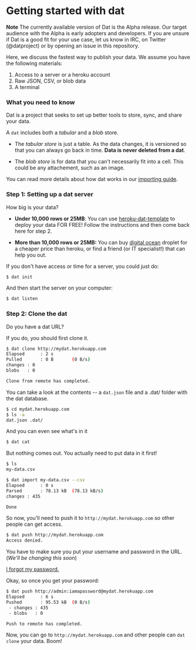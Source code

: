 # Getting started with dat

**Note** The currently available version of Dat is the Alpha release. Our target audience with the Alpha is early adopters and developers. If you are unsure if Dat is a good fit for your use case, let us know in IRC, on Twitter (@datproject) or by opening an issue in this repository.

Here, we discuss the fastest way to publish your data. We assume you have the following materials:

  1. Access to a server or a heroku account
  2. Raw JSON, CSV, or blob data
  3. A terminal

### What you need to know

Dat is a project that seeks to set up better tools to store, sync, and share your data.

A `dat` includes both a *tabular* and a *blob* store.

* The *tabular store* is just a table. As the data changes, it is versioned so that you can always go back in time. **Data is never deleted from a dat**.

* The *blob store* is for data that you can't necessarily fit into a cell. This could be any attachement, such as an image.

You can read more details about how dat works in our [importing guide](https://github.com/maxogden/dat/blob/master/docs/importing.md).


### Step 1: Setting up a dat server

How big is your data?

  * **Under 10,000 rows or 25MB**: You can use [heroku-dat-template](https://github.com/bmpvieira/heroku-dat-template/blob/master/README.md) to deploy your data FOR FREE! Follow the instructions and then come back here for step 2.

  * **More than 10,000 rows or 25MB:**  You can buy [digital ocean](https://www.digitalocean.com/) droplet for a cheaper price than heroku, or find a friend (or IT specialist!) that can help you out.


If you don't have access or time for a server, you could just do:

  ```bash
  $ dat init
  ```

And then start the server on your computer:

  ```bash
  $ dat listen
  ```

### Step 2: Clone the dat

Do you have a dat URL?

If you do, you should first clone it.

  ```bash
  $ dat clone http://mydat.herokuapp.com
  Elapsed      : 2 s
  Pulled       : 0 B       (0 B/s)
  changes : 0
  blobs   : 0

  Clone from remote has completed.
  ```

You can take a look at the contents -- a `dat.json` file and a .dat/ folder with the dat database.

  ```bash
  $ cd mydat.herokuapp.com
  $ ls -a
  dat.json .dat/
  ```

And you can even see what's in it

  ```bash
  $ dat cat

  ```

But nothing comes out. You actually need to put data in it first!

  ```bash
  $ ls
  my-data.csv

  $ dat import my-data.csv --csv
  Elapsed      : 0 s
  Parsed       : 78.13 kB  (78.13 kB/s)
  changes : 435

  Done
  ```

So now, you'll need to push it to `http://mydat.herokuapp.com` so other people can get access.

  ```bash
  $ dat push http://mydat.herokuapp.com
  Access denied.
  ```

You have to make sure you put your username and password in the URL. (*We'll be changing this soon*)

[I forgot my password.](https://github.com/maxogden/dat/blob/master/docs/forgot-password.md)

Okay, so once you get your password:

  ```bash
  $ dat push http://admin:iamapassword@mydat.herokuapp.com
  Elapsed      : 6 s
  Pushed       : 95.53 kB  (0 B/s)
   - changes : 435
   - blobs   : 0

  Push to remote has completed.
  ```

Now, you can go to `http://mydat.herokuapp.com` and other people can `dat clone` your data. Boom!






